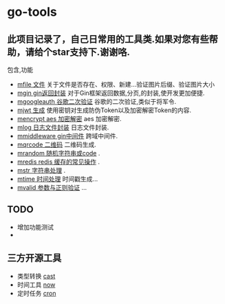 # go-tools

## 此项目记录了，自己日常用的工具类.如果对您有些帮助，请给个star支持下.谢谢咯.

包含,功能
- [mfile 文件](https://github.com/sun-wenming/go-tools/tree/master/mfile) 关于文件是否存在、权限、新建...验证图片后缀、验证图片大小
- [mgin gin返回封装](ttps://github.com/sun-wenming/go-tools/tree/master/mgin) 对于Gin框架返回数据,分页,的封装,使开发更加便捷.
- [mgoogleauth 谷歌二次验证](https://github.com/sun-wenming/go-tools/tree/master/mgoogleauth) 谷歌的二次验证,类似于将军令.
- [mjwt 生成](https://github.com/sun-wenming/go-tools/tree/master/mjwt) 使用密钥对生成防伪Token以及加密解密Token的内容.
- [mencrypt aes 加密解密](https://github.com/sun-wenming/go-tools/tree/master/) aes 加密解密.
- [mlog 日志文件封装](https://github.com/sun-wenming/go-tools/tree/master/mlog) 日志文件封装.
- [mmiddleware gin中间件](https://github.com/sun-wenming/go-tools/tree/master/mmiddleware) 跨域中间件.
- [mqrcode 二维码](https://github.com/sun-wenming/go-tools/tree/master/mqrcode) 二维码生成.
- [mrandom 随机字符串或code](https://github.com/sun-wenming/go-tools/tree/master/mrandom) .
- [mredis redis 缓存的常见操作](https://github.com/sun-wenming/go-tools/tree/master/mredis) .
- [mstr 字符串处理](https://github.com/sun-wenming/go-tools/tree/master/mstr) .
- [mtime 时间处理](https://github.com/sun-wenming/go-tools/tree/master/mtime) 时间戳生成...
- [mvalid 参数与正则验证](https://github.com/sun-wenming/go-tools/tree/master/mvalid) ...

## TODO
- 增加功能测试
- 


## 三方开源工具
- 类型转换 [cast](https://github.com/spf13/cast)
- 时间工具 [now](https://github.com/jinzhu/now) 
- 定时任务 [cron](https://github.com/robfig/cron)
